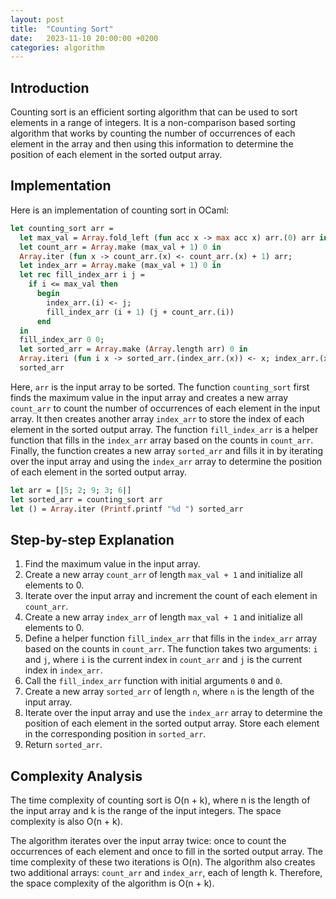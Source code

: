 ```yaml
---
layout: post
title:  "Counting Sort"
date:   2023-11-10 20:00:00 +0200
categories: algorithm
---
```


## Introduction  
Counting sort is an efficient sorting algorithm that can be used to sort elements in a range of integers. It is a non-comparison based sorting algorithm that works by counting the number of occurrences of each element in the array and then using this information to determine the position of each element in the sorted output array.  
   
## Implementation  
Here is an implementation of counting sort in OCaml:  
   
```ocaml  
let counting_sort arr =
  let max_val = Array.fold_left (fun acc x -> max acc x) arr.(0) arr in
  let count_arr = Array.make (max_val + 1) 0 in
  Array.iter (fun x -> count_arr.(x) <- count_arr.(x) + 1) arr;
  let index_arr = Array.make (max_val + 1) 0 in
  let rec fill_index_arr i j =
    if i <= max_val then
      begin
        index_arr.(i) <- j;
        fill_index_arr (i + 1) (j + count_arr.(i))
      end
  in
  fill_index_arr 0 0;
  let sorted_arr = Array.make (Array.length arr) 0 in
  Array.iteri (fun i x -> sorted_arr.(index_arr.(x)) <- x; index_arr.(x) <- index_arr.(x) + 1) arr;
  sorted_arr
```  
   
Here, `arr` is the input array to be sorted. The function `counting_sort` first finds the maximum value in the input array and creates a new array `count_arr` to count the number of occurrences of each element in the input array. It then creates another array `index_arr` to store the index of each element in the sorted output array. The function `fill_index_arr` is a helper function that fills in the `index_arr` array based on the counts in `count_arr`. Finally, the function creates a new array `sorted_arr` and fills it in by iterating over the input array and using the `index_arr` array to determine the position of each element in the sorted output array.  

```ocaml
let arr = [|5; 2; 9; 3; 6|]
let sorted_arr = counting_sort arr
let () = Array.iter (Printf.printf "%d ") sorted_arr
```


## Step-by-step Explanation  
1. Find the maximum value in the input array.  
2. Create a new array `count_arr` of length `max_val + 1` and initialize all elements to 0.  
3. Iterate over the input array and increment the count of each element in `count_arr`.  
4. Create a new array `index_arr` of length `max_val + 1` and initialize all elements to 0.  
5. Define a helper function `fill_index_arr` that fills in the `index_arr` array based on the counts in `count_arr`. The function takes two arguments: `i` and `j`, where `i` is the current index in `count_arr` and `j` is the current index in `index_arr`.  
6. Call the `fill_index_arr` function with initial arguments `0` and `0`.  
7. Create a new array `sorted_arr` of length `n`, where `n` is the length of the input array.  
8. Iterate over the input array and use the `index_arr` array to determine the position of each element in the sorted output array. Store each element in the corresponding position in `sorted_arr`.  
9. Return `sorted_arr`.  
   
## Complexity Analysis  
The time complexity of counting sort is O(n + k), where n is the length of the input array and k is the range of the input integers. The space complexity is also O(n + k).   
  
The algorithm iterates over the input array twice: once to count the occurrences of each element and once to fill in the sorted output array. The time complexity of these two iterations is O(n). The algorithm also creates two additional arrays: `count_arr` and `index_arr`, each of length k. Therefore, the space complexity of the algorithm is O(n + k).
